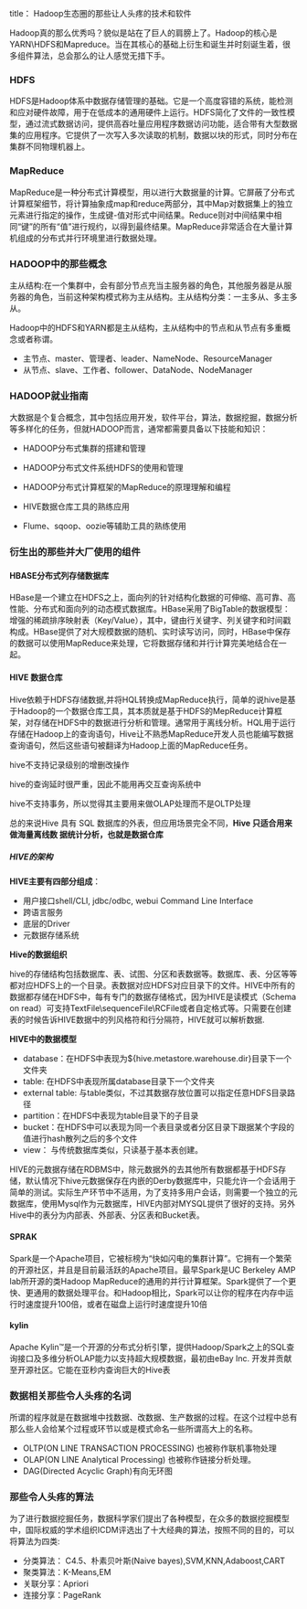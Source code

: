 title： Hadoop生态圈的那些让人头疼的技术和软件



Hadoop真的那么优秀吗？貌似是站在了巨人的肩膀上了。Hadoop的核心是YARN\HDFS和Mapreduce。当在其核心的基础上衍生和诞生并时刻诞生着，很多组件算法，总会那么的让人感觉无措下手。



### HDFS

HDFS是Hadoop体系中数据存储管理的基础。它是一个高度容错的系统，能检测和应对硬件故障，用于在低成本的通用硬件上运行。HDFS简化了文件的一致性模型，通过流式数据访问，提供高吞吐量应用程序数据访问功能，适合带有大型数据集的应用程序。它提供了一次写入多次读取的机制，数据以块的形式，同时分布在集群不同物理机器上。



### MapReduce

MapReduce是一种分布式计算模型，用以进行大数据量的计算。它屏蔽了分布式计算框架细节，将计算抽象成map和reduce两部分，其中Map对数据集上的独立元素进行指定的操作，生成键-值对形式中间结果。Reduce则对中间结果中相同“键”的所有“值”进行规约，以得到最终结果。MapReduce非常适合在大量计算机组成的分布式并行环境里进行数据处理。



### HADOOP中的那些概念

主从结构:在一个集群中，会有部分节点充当主服务器的角色，其他服务器是从服务器的角色，当前这种架构模式称为主从结构。主从结构分类：一主多从、多主多从。

Hadoop中的HDFS和YARN都是主从结构，主从结构中的节点和从节点有多重概念或者称谓。

* 主节点、master、管理者、leader、NameNode、ResourceManager
* 从节点、slave、工作者、follower、DataNode、NodeManager





### HADOOP就业指南

大数据是个复合概念，其中包括应用开发，软件平台，算法，数据挖掘，数据分析等多样化的任务，但就HADOOP而言，通常都需要具备以下技能和知识：



* HADOOP分布式集群的搭建和管理

* HADOOP分布式文件系统HDFS的使用和管理

* HADOOP分布式计算框架的MapReduce的原理理解和编程

* HIVE数据仓库工具的熟练应用

* Flume、sqoop、oozie等辅助工具的熟练使用





### 衍生出的那些并大厂使用的组件

#### HBASE分布式列存储数据库

HBase是一个建立在HDFS之上，面向列的针对结构化数据的可伸缩、高可靠、高性能、分布式和面向列的动态模式数据库。HBase采用了BigTable的数据模型：增强的稀疏排序映射表（Key/Value），其中，键由行关键字、列关键字和时间戳构成。HBase提供了对大规模数据的随机、实时读写访问，同时，HBase中保存的数据可以使用MapReduce来处理，它将数据存储和并行计算完美地结合在一起。



#### HIVE 数据仓库

Hive依赖于HDFS存储数据,并将HQL转换成MapReduce执行，简单的说hive是基于Hadoop的一个数据仓库工具，其本质就是基于HDFS的MepReduce计算框架，对存储在HDFS中的数据进行分析和管理。通常用于离线分析。HQL用于运行存储在Hadoop上的查询语句，Hive让不熟悉MapReduce开发人员也能编写数据查询语句，然后这些语句被翻译为Hadoop上面的MapReduce任务。

hive不支持记录级别的增删改操作

hive的查询延时很严重，因此不能用再交互查询系统中

hive不支持事务，所以觉得其主要用来做OLAP处理而不是OLTP处理

总的来说Hive 具有 SQL 数据库的外表，但应用场景完全不同，**Hive 只适合用来做海量离线数 据统计分析，也就是数据仓库**

#####  HIVE的架构

**HIVE主要有四部分组成**：

* 用户接口shell/CLI, jdbc/odbc, webui Command Line Interface
* 跨语言服务
* 底层的Driver
* 元数据存储系统

**Hive的数据组织**

hive的存储结构包括数据库、表、试图、分区和表数据等。数据库、表、分区等等都对应HDFS上的一个目录。表数据对应HDFS对应目录下的文件。HIVE中所有的数据都存储在HDFS中，每有专门的数据存储格式，因为HIVE是读模式（Schema on read）可支持TextFile\sequenceFile\RCFile或者自定格式等。只需要在创建表的时候告诉HIVE数据中的列风格符和行分隔符，HIVE就可以解析数据.

**HIVE中的数据模型**

- database：在HDFS中表现为${hive.metastore.warehouse.dir}目录下一个文件夹
- table: 在HDFS中表现所属database目录下一个文件夹
- external table: 与table类似，不过其数据存放位置可以指定任意HDFS目录路径
- partition：在HDFS中表现为table目录下的子目录
- bucket：在HDFS中可以表现为同一个表目录或者分区目录下跟据某个字段的值进行hash散列之后的多个文件
- view： 与传统数据库类似，只读基于基本表创建。

HIVE的元数据存储在RDBMS中，除元数据外的去其他所有数据都基于HDFS存储，默认情况下hive元数据保存在内嵌的Derby数据库中，只能允许一个会话用于简单的测试。实际生产环节中不适用，为了支持多用户会话，则需要一个独立的元数据库，使用Mysql作为元数据库，HIVE内部对MYSQL提供了很好的支持。另外Hive中的表分为内部表、外部表、分区表和Bucket表。

#### SPRAK

Spark是一个Apache项目，它被标榜为“快如闪电的集群计算”。它拥有一个繁荣的开源社区，并且是目前最活跃的Apache项目。最早Spark是UC Berkeley AMP lab所开源的类Hadoop MapReduce的通用的并行计算框架。Spark提供了一个更快、更通用的数据处理平台。和Hadoop相比，Spark可以让你的程序在内存中运行时速度提升100倍，或者在磁盘上运行时速度提升10倍



#### kylin

Apache Kylin™是一个开源的分布式分析引擎，提供Hadoop/Spark之上的SQL查询接口及多维分析OLAP能力以支持超大规模数据，最初由eBay Inc. 开发并贡献至开源社区。它能在亚秒内查询巨大的Hive表



### 数据相关那些令人头疼的名词

所谓的程序就是在数据堆中找数据、改数据、生产数据的过程。在这个过程中总有那么些人会给某个过程或环节以或是模式命名一些所谓高大上的名称。

* OLTP(ON LINE TRANSACTION PROCESSING) 也被称作联机事物处理
* OLAP(ON LINE Analytical Processing) 也被称作链接分析处理。
* DAG(Directed Acyclic Graph)有向无环图





### 那些令人头疼的算法

为了进行数据挖掘任务，数据科学家们提出了各种模型，在众多的数据挖掘模型中，国际权威的学术组织ICDM评选出了十大经典的算法，按照不同的目的，可以将算法为四类:

* 分类算法： C4.5、朴素贝叶斯(Naive bayes),SVM,KNN,Adaboost,CART
* 聚类算法：K-Means,EM
* 关联分享：Apriori
* 连接分享：PageRank